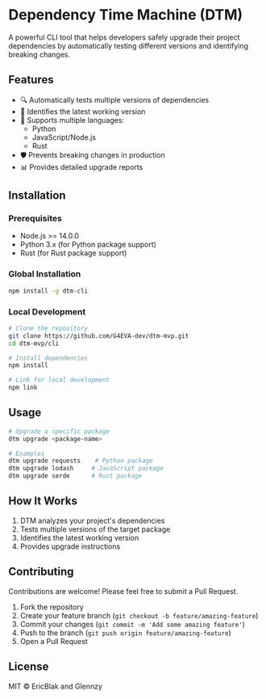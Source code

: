 # Dependency Time Machine (DTM)

A powerful CLI tool that helps developers safely upgrade their project dependencies by automatically testing different versions and identifying breaking changes.

## Features

- 🔍 Automatically tests multiple versions of dependencies
- 🎯 Identifies the latest working version
- 🔄 Supports multiple languages:
  - Python
  - JavaScript/Node.js
  - Rust
- 🛡️ Prevents breaking changes in production
- 📊 Provides detailed upgrade reports

## Installation

### Prerequisites

- Node.js >= 14.0.0
- Python 3.x (for Python package support)
- Rust (for Rust package support)

### Global Installation

```bash
npm install -g dtm-cli
```

### Local Development

```bash
# Clone the repository
git clone https://github.com/G4EVA-dev/dtm-mvp.git
cd dtm-mvp/cli

# Install dependencies
npm install

# Link for local development
npm link
```

## Usage

```bash
# Upgrade a specific package
dtm upgrade <package-name>

# Examples
dtm upgrade requests    # Python package
dtm upgrade lodash     # JavaScript package
dtm upgrade serde      # Rust package
```

## How It Works

1. DTM analyzes your project's dependencies
2. Tests multiple versions of the target package
3. Identifies the latest working version
4. Provides upgrade instructions

## Contributing

Contributions are welcome! Please feel free to submit a Pull Request.

1. Fork the repository
2. Create your feature branch (`git checkout -b feature/amazing-feature`)
3. Commit your changes (`git commit -m 'Add some amazing feature'`)
4. Push to the branch (`git push origin feature/amazing-feature`)
5. Open a Pull Request

## License

MIT © EricBlak and Glennzy 